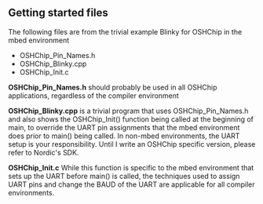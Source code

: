 ## Getting started files

The following files are from the trivial example Blinky for OSHChip in the mbed environment

* OSHChip_Pin_Names.h
* OSHChip_Blinky.cpp
* OSHChip_Init.c

**OSHChip_Pin_Names.h** should probably be used in all OSHChip applications, regardless of the compiler environment

**OSHChip_Blinky.cpp** is a trivial program that uses OSHChip_Pin_Names.h and also shows the OSHChip_Init() function
being called at the beginning of main, to override the UART pin assignments that the mbed environment does prior
to main() being called.  In non-mbed environments, the UART setup is your responsibility. Until I write an OSHChip specific
version, please refer to Nordic's SDK.

**OSHChip_Init.c** While this function is specific to the mbed environment that sets up the UART before main() is called, the techniques used to assign UART pins and change the BAUD of the UART are applicable for all compiler environments.
